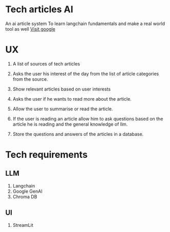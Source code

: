 # Tech articles AI

An ai article system To learn langchain fundamentals and make a real world tool as well [Visit google](https://google.com)


# UX
1. A list of sources of tech articles

2. Asks the user his interest of the day from the list of 
article categories from the source.

3. Show relevant articles based on user interests

4. Asks the user if he wants to read more about the article.

5. Allow the user to summarise or read the article.

6. If the user is reading an article allow him to ask questions based on the article
he is reading and the general knowledge of llm.

7. Store the questions and answers of the articles in a database.

# Tech requirements 

## LLM
1. Langchain
2. Google GenAI
3. Chroma DB

## UI
1. StreamLit